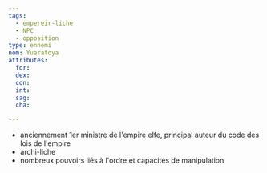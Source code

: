 ```yaml
---
tags:
  - empereir-liche
  - NPC
  - opposition
type: ennemi
nom: Yuaratoya
attributes:
  for: 
  dex: 
  con: 
  int: 
  sag: 
  cha: 

---
```


- anciennement 1er ministre de l'empire elfe, principal auteur du code des lois de l'empire
- archi-liche
- nombreux pouvoirs liés à l'ordre et capacités de manipulation